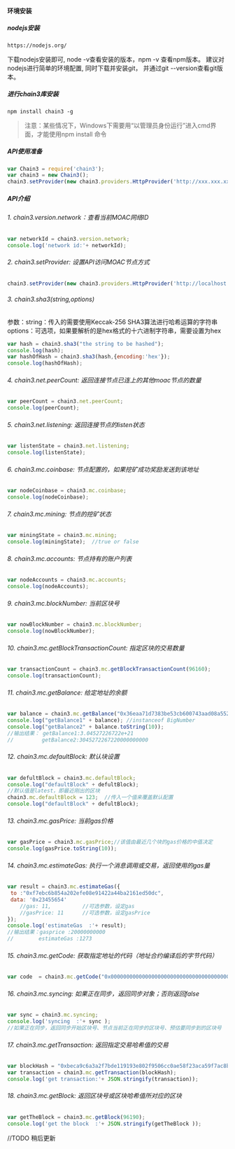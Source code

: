 #### 环境安装
##### nodejs安装
```
https://nodejs.org/
```
下载nodejs安装即可, node -v查看安装的版本，npm -v 查看npm版本。
建议对nodejs进行简单的环境配置, 同时下载并安装git， 并通过git --version查看git版本。

##### 进行chain3库安装
```
npm install chain3 -g
```
> 注意：某些情况下，Windows下需要用“以管理员身份运行”进入cmd界面，才能使用npm install 命令

##### API使用准备
```javascript
var Chain3 = require('chain3');
var chain3 = new Chain3();
chain3.setProvider(new chain3.providers.HttpProvider('http://xxx.xxx.xxx.xxx:xxxx'));
```

##### API介绍
###### 1. chain3.version.network：查看当前MOAC网络ID
```javascript
var networkId = chain3.version.network;
console.log('network id:'+ networkId);
```
###### 2. chain3.setProvider: 设置API访问MOAC节点方式
```javascript
chain3.setProvider(new chain3.providers.HttpProvider('http://localhost:8545'));
```

###### 3. chain3.sha3(string,options)
参数：string：传入的需要使用Keccak-256 SHA3算法进行哈希运算的字符串
     options：可选项，如果要解析的是hex格式的十六进制字符串，需要设置为hex
```javascript
var hash = chain3.sha3("the string to be hashed");
console.log(hash);
var hashOfHash = chain3.sha3(hash,{encoding:'hex'});
console.log(hashOfHash);
```
###### 4. chain3.net.peerCount: 返回连接节点已连上的其他moac节点的数量
```javascript
var peerCount = chain3.net.peerCount;
console.log(peerCount);
```
###### 5. chain3.net.listening: 返回连接节点的listen状态
```javascript
var listenState = chain3.net.listening;
console.log(listenState);
```

###### 6. chain3.mc.coinbase: 节点配置的，如果挖矿成功奖励发送到该地址
```javascript
var nodeCoinbase = chain3.mc.coinbase;
console.log(nodeCoinbase);
```

###### 7. chain3.mc.mining: 节点的挖矿状态
```javascript
var miningState = chain3.mc.mining;
console.log(miningState);  //true or false
```

###### 8. chain3.mc.accounts: 节点持有的账户列表
```javascript
var nodeAccounts = chain3.mc.accounts;
console.log(nodeAccounts);
```

###### 9. chain3.mc.blockNumber: 当前区块号
```javascript
var nowBlockNumber = chain3.mc.blockNumber;
console.log(nowBlockNumber);
```

###### 10. chain3.mc.getBlockTransactionCount: 指定区块的交易数量
```javascript
var transactionCount = chain3.mc.getBlockTransactionCount(96160);
console.log(transactionCount);
```

###### 11. chain3.mc.getBalance: 给定地址的余额
```javascript
var balance = chain3.mc.getBalance("0x36eaa71d7383be53cb600743aad08a55222a4915");
console.log("getBalance1" + balance); //instanceof BigNumber
console.log("getBalance2" + balance.toString(10));
//输出结果： getBalance1:3.04527226722e+21  
//         getBalance2:3045272267220000000000
```

###### 12. chain3.mc.defaultBlock: 默认块设置
```javascript
var defultBlock = chain3.mc.defaultBlock;
console.log("defaultBlock" + defultBlock);
//默认值是latest，即最近刚出的区块
chain3.mc.defaultBlock = 123;  //传入一个值来覆盖默认配置
console.log("defaultBlock" + defultBlock);
```

###### 13. chain3.mc.gasPrice: 当前gas价格
```javascript
var gasPrice = chain3.mc.gasPrice;//该值由最近几个块的gas价格的中值决定
console.log(gasPrice.toString(10));
```

###### 14. chain3.mc.estimateGas: 执行一个消息调用或交易，返回使用的gas量
```javascript
var result = chain3.mc.estimateGas({
 to :"0xf7ebc6b854a202efe08e91422a44ba2161ed50dc",
 data: '0x23455654'
    //gas: 11,          //可选参数，设定gas
    //gasPrice: 11      //可选参数，设定gasPrice
});
console.log('estimateGas  :'+ result);
//输出结果：gasprice :20000000000
//        estimateGas :1273
```

###### 15. chain3.mc.getCode: 获取指定地址的代码（地址合约编译后的字节代码）
```javascript
var code  = chain3.mc.getCode("0x0000000000000000000000000000000000000065");//contract address
```

###### 16. chain3.mc.syncing: 如果正在同步，返回同步对象；否则返回false
```javascript
var sync = chain3.mc.syncing;
console.log('syncing  :'+ sync );
//如果正在同步，返回同步开始区块号、节点当前正在同步的区块号、预估要同步到的区块号
```

###### 17. chain3.mc.getTransaction: 返回指定交易哈希值的交易
```javascript
var blockHash = "0xbeca9c6a3a2f7bde119193e802f9506cc0ae58f23aca59f7ac8bf98e4e2242b5";
var transaction = chain3.mc.getTransaction(blockHash);
console.log('get transaction:'+ JSON.stringify(transaction));
```

###### 18. chain3.mc.getBlock: 返回区块号或区块哈希值所对应的区块
```javascript
var getTheBlock = chain3.mc.getBlock(96190);
console.log('get the block  :'+ JSON.stringify(getTheBlock ));
```

//TODO 稍后更新